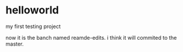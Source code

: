 # helloworld
my first testing project

now it is the banch named reamde-edits. i think it will commited to the master.
